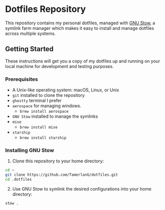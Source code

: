 # Dotfiles Repository

This repository contains my personal dotfiles, managed with [GNU Stow](https://www.gnu.org/software/stow/), a symlink farm manager which makes it easy to install and manage dotfiles across multiple systems.

## Getting Started

These instructions will get you a copy of my dotfiles up and running on your local machine for development and testing purposes.

### Prerequisites

- A Unix-like operating system: macOS, Linux, or Unix
- `git` installed to clone the repository
- `ghostty` terminal I prefer
- `aerospace` for managing windows.
  - `brew install aerospace`
- `GNU Stow` installed to manage the symlinks
- `mise`
  - `brew install mise`
- `starship`
  - `brew install starship`

### Installing GNU Stow

1. Clone this repository to your home directory:

```bash
cd ~
git clone https://github.com/TamerlanG/dotfiles.git
cd .dotfiles
```

2. Use GNU Stow to symlink the desired configurations into your home directory:

```bash
stow .
```
